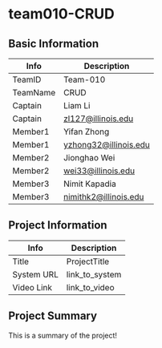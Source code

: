 # team010-CRUD

## Basic Information

|   Info      |        Description     |
| ----------- | ---------------------- |
| TeamID      |        Team-010        |
| TeamName    |         CRUD           |
| Captain     |        Liam Li         |
| Captain     |    zl127@illinois.edu  |
| Member1     |        Yifan Zhong     |
| Member1     |  yzhong32@illinois.edu |
| Member2     |       Jionghao Wei     |
| Member2     |    wei33@illinois.edu  |
| Member3     |     Nimit Kapadia      |
| Member3     |  nimithk2@illinois.edu |

## Project Information

|   Info      |        Description     |
| ----------- | ---------------------- |
|  Title      |       ProjectTitle     |
| System URL  |      link_to_system    |
| Video Link  |      link_to_video     |

## Project Summary

This is a summary of the project!
